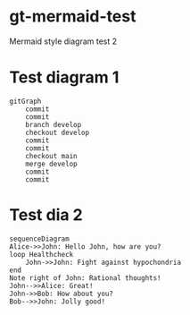 # gt-mermaid-test
Mermaid style diagram test
2

# Test diagram 1

```mermaid
gitGraph
    commit
    commit
    branch develop
    checkout develop
    commit
    commit
    checkout main
    merge develop
    commit
    commit
```

# Test dia 2 

```mermaid
sequenceDiagram
Alice->>John: Hello John, how are you?
loop Healthcheck
    John->>John: Fight against hypochondria
end
Note right of John: Rational thoughts!
John-->>Alice: Great!
John->>Bob: How about you?
Bob-->>John: Jolly good!
```
